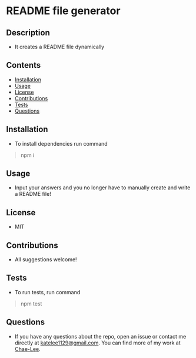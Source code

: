 # README file generator
## Description
-  It creates a README file dynamically

## Contents
- [Installation](#installation)
- [Usage](#usage)
- [License](#license)
- [Contributions](#contributions)
- [Tests](#tests)
- [Questions](#questions)

## Installation
- To install dependencies run command 
> npm i

## Usage
- Input your answers and you no longer have to manually create and write a README file!

## License
- MIT

## Contributions
- All suggestions welcome!

## Tests
- To run tests, run command 
> npm test


## Questions
- If you have any questions about the repo, open an issue or contact me directly at katelee1129@gmail.com. You can find more of my work at [Chae-Lee](https://github.com/Chae-Lee).

